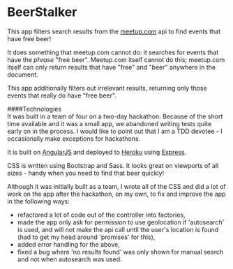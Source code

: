 # BeerStalker  

This app filters search results from the [meetup.com](http://www.meetup.com/) api to find events that have free beer!  

It does something that meetup.com cannot do: it searches for events that have the _phrase_ "free beer". Meetup.com itself cannot do this; meetup.com itself can only return results that have "free" and "beer" anywhere in the document.  

This app additionally filters out irrelevant results, returning only those events that really do have "free beer".  

####Technologies  
It was built in a team of four on a two-day hackathon. Because of the short time available and it was a small app, we abandoned writing tests quite early on in the process. I would like to point out that I am a TDD devotee - I occasionally make exceptions for hackathons.  

It is built on [AngularJS](https://angularjs.org/) and deployed to [Heroku](http://heroku.com) using [Express](http://expressjs.com/).  

CSS is written using Bootstrap and Sass. It looks great on viewports of all sizes - handy when you need to find that beer quickly!  

Although it was initially built as a team, I wrote all of the CSS and did a lot of work on the app after the hackathon, on my own, to fix and improve the app in the following ways:  
- refactored a lot of code out of the controller into factories,  
- made the app only ask for permission to use geolocation if 'autosearch' is used, and will not make the api call until the user's location is found (had to get my head around 'promises' for this),  
- added error handling for the above,  
- fixed a bug where 'no results found' was only shown for manual search and not when autosearch was used.  


